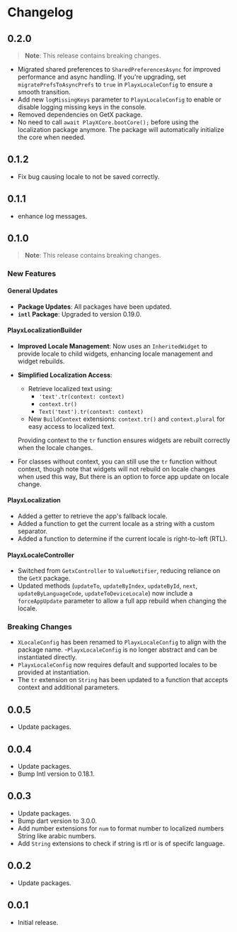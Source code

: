 # Changelog

## 0.2.0
> **Note**: This release contains breaking changes.

- Migrated shared preferences to `SharedPreferencesAsync` for improved performance and async handling.  If you're upgrading, set `migratePrefsToAsyncPrefs` to `true` in `PlayxLocaleConfig` to ensure a smooth transition.
- Add new `logMissingKeys` parameter to `PlayxLocaleConfig` to enable or disable logging missing keys in the console.
- Removed dependencies on GetX package.
- No need to call `await PlayXCore.bootCore();` before using the localization package anymore. The package will automatically initialize the core when needed.

## 0.1.2
- Fix bug causing locale to not be saved correctly.

## 0.1.1
- enhance log messages.

## 0.1.0
> **Note**: This release contains breaking changes.

### New Features

#### General Updates
- **Package Updates**: All packages have been updated.
- **`intl` Package**: Upgraded to version 0.19.0.

#### PlayxLocalizationBuilder
- **Improved Locale Management**: Now uses an `InheritedWidget` to provide locale to child widgets, enhancing locale management and widget rebuilds.
- **Simplified Localization Access**:
    - Retrieve localized text using:
        - `'text'.tr(context: context)`
        - `context.tr()`
        - `Text('text').tr(context: context)`
    - New `BuildContext` extensions: `context.tr()` and `context.plural` for easy access to localized text.

  Providing context to the `tr` function ensures widgets are rebuilt correctly when the locale changes. 
- For classes without context, you can still use the `tr` function without context, though note that widgets will not rebuild on locale changes when used this way, But there is an option to force app update on locale change.

#### PlayxLocalization
- Added a getter to retrieve the app's fallback locale.
-  Added a function to get the current locale as a string with a custom separator.
- Added a function to determine if the current locale is right-to-left (RTL).

#### PlayxLocaleController
-  Switched from `GetxController` to `ValueNotifier`, reducing reliance on the `GetX` package.
-  Updated methods (`updateTo`, `updateByIndex`, `updateById`, `next`, `updateByLanguageCode`, `updateToDeviceLocale`) now include a `forceAppUpdate` parameter to allow a full app rebuild when changing the locale.

### Breaking Changes
-  `XLocaleConfig` has been renamed to `PlayxLocaleConfig` to align with the package name.
-`PlayxLocaleConfig` is no longer abstract and can be instantiated directly.
-  `PlayxLocaleConfig` now requires default and supported locales to be provided at instantiation.
-  The `tr` extension on `String` has been updated to a function that accepts context and additional parameters.

## 0.0.5
- Update packages.

## 0.0.4
- Update packages.
- Bump Intl version to 0.18.1.


## 0.0.3

- Update packages.
- Bump dart version to 3.0.0.
- Add number extensions for `num` to format number to localized numbers String like arabic numbers.
- Add `String` extensions to check if string is rtl or is of specifc language.

## 0.0.2

- Update packages.


## 0.0.1

- Initial release.
